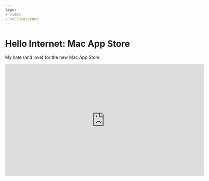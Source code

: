```yaml
---
tags:
- video
- hellointernet
---
```


# Hello Internet: Mac App Store

My hate (and love) for the new Mac App Store

<div class="video vimeo wide"><iframe src="http://player.vimeo.com/video/16058530?title=0&amp;byline=0&amp;portrait=0&amp;color=f05b35" width="640" height="360" frameborder="0" webkitAllowFullScreen mozallowfullscreen allowFullScreen></iframe></div>
